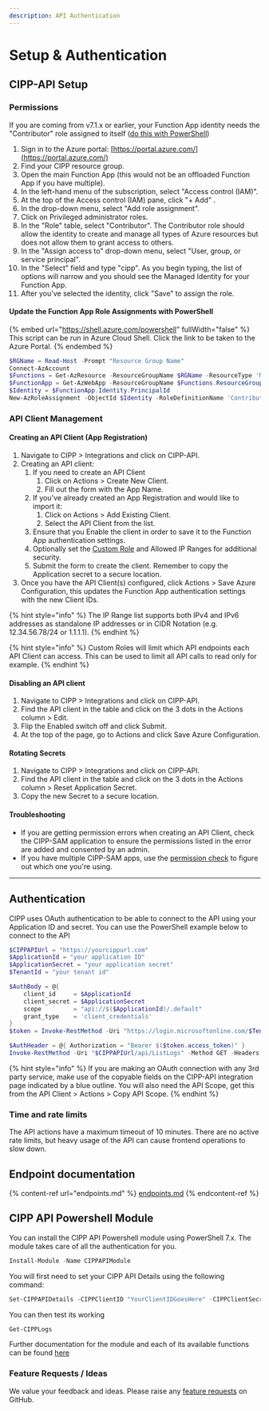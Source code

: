 ```yaml
---
description: API Authentication
---
```


# Setup & Authentication

## CIPP-API Setup

### Permissions

If you are coming from v7.1.x or earlier, your Function App identity needs the "Contributor" role assigned to itself ([do this with PowerShell](setup-and-authentication.md#update-the-function-app-role-assignment-with-powershell))

1. Sign in to the Azure portal: [https://portal.azure.com/](https://portal.azure.com/)
2. Find your CIPP resource group.
3. Open the main Function App (this would not be an offloaded Function App if you have multiple).
4. In the left-hand menu of the subscription, select "Access control (IAM)".
5. At the top of the Access control (IAM) pane, click "+ Add" .
6. In the drop-down menu, select "Add role assignment".
7. Click on Privileged administrator roles.
8. In the "Role" table, select "Contributor". The Contributor role should allow the identity to create and manage all types of Azure resources but does not allow them to grant access to others.
9. In the "Assign access to" drop-down menu, select "User, group, or service principal".
10. In the "Select" field and type "cipp". As you begin typing, the list of options will narrow and you should see the Managed Identity for your Function App.
11. After you've selected the identity, click "Save" to assign the role.

#### Update the Function App Role Assignments with PowerShell

{% embed url="https://shell.azure.com/powershell" fullWidth="false" %}
This script can be run in Azure Cloud Shell. Click the link to be taken to the Azure Portal.
{% endembed %}

```powershell
$RGName = Read-Host -Prompt "Resource Group Name"
Connect-AzAccount
$Functions = Get-AzResource -ResourceGroupName $RGName -ResourceType 'Microsoft.Web/sites' | Where-Object { $_.Name -match 'cipp' -and $_.Name -notmatch '-' }
$FunctionApp = Get-AzWebApp -ResourceGroupName $Functions.ResourceGroupName -Name $Functions.Name
$Identity = $FunctionApp.Identity.PrincipalId
New-AzRoleAssignment -ObjectId $Identity -RoleDefinitionName 'Contributor' -Scope $FunctionApp.Id
```

### API Client Management

#### **Creating an API Client (App Registration)**

1. Navigate to CIPP > Integrations and click on CIPP-API.
2. Creating an API client:
   1. If you need to create an API Client
      1. Click on Actions > Create New Client.
      2. Fill out the form with the App Name.
   2. If you've already created an App Registration and would like to import it:
      1. Click on Actions > Add Existing Client.
      2. Select the API Client from the list.
   3. Ensure that you Enable the client in order to save it to the Function App authentication settings.
   4. Optionally set the [Custom Role](../user-documentation/cipp/advanced/super-admin/custom-roles.md) and Allowed IP Ranges for additional security.
   5. Submit the form to create the client. Remember to copy the Application secret to a secure location.
3. Once you have the API Client(s) configured, click Actions > Save Azure Configuration, this updates the Function App authentication settings with the new Client IDs.

{% hint style="info" %}
The IP Range list supports both IPv4 and IPv6 addresses as standalone IP addresses or in CIDR Notation (e.g. 12.34.56.78/24 or 1.1.1.1).
{% endhint %}

{% hint style="info" %}
Custom Roles will limit which API endpoints each API Client can access. This can be used to limit all API calls to read only for example.
{% endhint %}

#### **Disabling an API client**

1. Navigate to CIPP > Integrations and click on CIPP-API.
2. Find the API client in the table and click on the 3 dots in the Actions column > Edit.
3. Flip the Enabled switch off and click Submit.
4. At the top of the page, go to Actions and click Save Azure Configuration.

#### **Rotating Secrets**

1. Navigate to CIPP > Integrations and click on CIPP-API.
2. Find the API client in the table and click on the 3 dots in the Actions column > Reset Application Secret.
3. Copy the new Secret to a secure location.

#### **Troubleshooting**

* If you are getting permission errors when creating an API Client, check the CIPP-SAM application to ensure the permissions listed in the error are added and consented by an admin.
* If you have multiple CIPP-SAM apps, use the [permission check](../user-documentation/cipp/settings/permissions.md) to figure out which one you're using.

***

## Authentication

CIPP uses OAuth authentication to be able to connect to the API using your Application ID and secret. You can use the PowerShell example below to connect to the API

```powershell
$CIPPAPIUrl = "https://yourcippurl.com"
$ApplicationId = "your application ID"
$ApplicationSecret = "your application secret"
$TenantId = "your tenant id"

$AuthBody = @{
    client_id     = $ApplicationId
    client_secret = $ApplicationSecret
    scope         = "api://$($ApplicationId)/.default"
    grant_type    = 'client_credentials'
}
$token = Invoke-RestMethod -Uri "https://login.microsoftonline.com/$TenantId/oauth2/v2.0/token" -Method POST -Body $AuthBody

$AuthHeader = @{ Authorization = "Bearer $($token.access_token)" }
Invoke-RestMethod -Uri "$CIPPAPIUrl/api/ListLogs" -Method GET -Headers $AuthHeader -ContentType "application/json"

```

{% hint style="info" %}
If you are making an OAuth connection with any 3rd party service, make use of the copyable fields on the CIPP-API integration page indicated by a blue outline. You will also need the API Scope, get this from the API Client > Actions > Copy API Scope.
{% endhint %}

### Time and rate limits

The API actions have a maximum timeout of 10 minutes. There are no active rate limits, but heavy usage of the API can cause frontend operations to slow down.

## Endpoint documentation

{% content-ref url="endpoints.md" %}
[endpoints.md](endpoints.md)
{% endcontent-ref %}

## CIPP API Powershell Module

You can install the CIPP API Powershell module using PowerShell 7.x. The module takes care of all the authentication for you.

```powershell
Install-Module -Name CIPPAPIModule
```

You will first need to set your CIPP API Details using the following command:

```powershell
Set-CIPPAPIDetails -CIPPClientID "YourClientIDGoesHere" -CIPPClientSecret "YourClientSecretGoesHere" -CIPPAPIUrl "https://your.cipp.apiurl" -TenantID "YourTenantID"
```

You can then test its working

```powershell
Get-CIPPLogs
```

Further documentation for the module and each of its available functions can be found [here](https://github.com/BNWEIN/CIPPAPIModule/)

### Feature Requests / Ideas

We value your feedback and ideas. Please raise any [feature requests](https://github.com/KelvinTegelaar/CIPP/issues/new?assignees=\&labels=enhancement%2Cno-priority\&projects=\&template=feature.yml\&title=%5BFeature+Request%5D%3A+) on GitHub.
